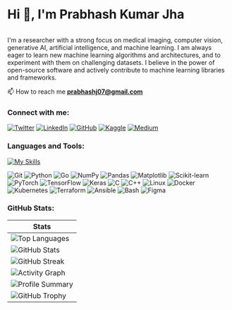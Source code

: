 # Hi 👋, I'm Prabhash Kumar Jha
<img src="https://komarev.com/ghpvc/?username=prabhashj07&style=flat-square&color=blue" alt=""/>

I'm a researcher with a strong focus on medical imaging, computer vision, generative AI, artificial intelligence, and machine learning. I am always eager to learn new machine learning algorithms and architectures, and to experiment with them on challenging datasets. I believe in the power of open-source software and actively contribute to machine learning libraries and frameworks.

📫 How to reach me **[prabhashj07@gmail.com](mailto:prabhashj07@gmail.com)**

### Connect with me:

[![Twitter](https://img.shields.io/twitter/follow/prabhashj07.svg?style=social)](https://twitter.com/prabhashj07) [![LinkedIn](https://img.shields.io/badge/LinkedIn-%230077B5.svg?logo=linkedin&logoColor=white)](https://linkedin.com/in/prabhash-kumar-jha-b2042023a/) [![GitHub](https://img.shields.io/badge/-GitHub-181717.svg?logo=GitHub&logoColor=white)](https://github.com/prabhashj07) [![Kaggle](https://img.shields.io/badge/-Kaggle-20BEFF.svg?logo=Kaggle&logoColor=white)](https://www.kaggle.com/prabhashkumarjha) [![Medium](https://img.shields.io/badge/-Medium-000000.svg?logo=Medium&logoColor=white)](https://medium.com/@prabhashj07)

### Languages and Tools:

[![My Skills](https://img.shields.io/badge/tech-stack-0690fa.svg?style=flat&logo=git&logoColor=white&labelColor=100303&color=4A154B)](https://shields.io)

<div align="left">
  <img src="https://img.shields.io/badge/-Git-F05032?style=flat&logo=git&logoColor=white" alt="Git" />
  <img src="https://img.shields.io/badge/-Python-3776AB?style=flat&logo=python&logoColor=white" alt="Python" />
  <img src="https://img.shields.io/badge/-Go-00ADD8?style=flat&logo=go&logoColor=white" alt="Go" />
  <img src="https://img.shields.io/badge/-NumPy-013243?style=flat&logo=numpy&logoColor=white" alt="NumPy" />
  <img src="https://img.shields.io/badge/-Pandas-150458?style=flat&logo=pandas&logoColor=white" alt="Pandas" />
  <img src="https://img.shields.io/badge/-Matplotlib-11557c?style=flat&logo=matplotlib&logoColor=white" alt="Matplotlib" />
  <img src="https://img.shields.io/badge/-Scikit_Learn-F7931E?style=flat&logo=scikit-learn&logoColor=white" alt="Scikit-learn" />
  <img src="https://img.shields.io/badge/-PyTorch-EE4C2C?style=flat&logo=pytorch&logoColor=white" alt="PyTorch" />
  <img src="https://img.shields.io/badge/-TensorFlow-FF6F00?style=flat&logo=tensorflow&logoColor=white" alt="TensorFlow" />
  <img src="https://img.shields.io/badge/-Keras-D00000?style=flat&logo=keras&logoColor=white" alt="Keras" />
  <img src="https://img.shields.io/badge/-C-A8B9CC?style=flat&logo=c&logoColor=white" alt="C" />
  <img src="https://img.shields.io/badge/-C++-00599C?style=flat&logo=c%2B%2B&logoColor=white" alt="C++" />
  <img src="https://img.shields.io/badge/-Linux-FCC624?style=flat&logo=linux&logoColor=white" alt="Linux" />
  <img src="https://img.shields.io/badge/-Docker-2496ED?style=flat&logo=docker&logoColor=white" alt="Docker" />
  <img src="https://img.shields.io/badge/-Kubernetes-326CE5?style=flat&logo=kubernetes&logoColor=white" alt="Kubernetes" />
  <img src="https://img.shields.io/badge/-Terraform-326CE5?style=flat&logo=Terraform&logoColor=white" alt="Terraform" />
  <img src="https://img.shields.io/badge/-Ansible-326CE5?style=flat&logo=Ansible&logoColor=white" alt="Ansible" />
  <img src="https://img.shields.io/badge/-Bash-4EAA25?style=flat&logo=gnu-bash&logoColor=white" alt="Bash" />
  <img src="https://img.shields.io/badge/-Figma-F24E1E?style=flat&logo=figma&logoColor=white" alt="Figma" />
</div>

### GitHub Stats:

| Stats |
| --- |
| ![Top Languages](https://github-readme-stats.vercel.app/api/top-langs/?username=prabhashj07&layout=compact&hide_title=true&hide_border=true&bg_color=ffffff&icon_color=0366d6&title_color=333) |
| ![GitHub Stats](https://github-readme-stats.vercel.app/api?username=prabhashj07&show_icons=true&hide_title=true&hide_border=true&count_private=true&include_all_commits=true&line_height=24&bg_color=ffffff&icon_color=0366d6&title_color=333) |
| ![GitHub Streak](https://github-readme-streak-stats.herokuapp.com/?user=prabhashj07&hide_title=true&hide_border=true&background=ffffff&stroke=000000&ring=0366d6&fire=ff4500&currStreakNum=000000&sideNums=000000&currStreakLabel=0366d6&sideLabels=0366d6) |
| ![Activity Graph](https://github-readme-activity-graph.vercel.app/graph?username=prabhashj07&theme=react-dark&hide_border=true&area=true) |
| ![Profile Summary](https://github-profile-summary-cards.vercel.app/api/cards/profile-details?username=prabhashj07&theme=default) |
| ![GitHub Trophy](https://github-profile-trophy.vercel.app/?username=prabhashj07&theme=matrix&no-frame=true&no-bg=true&margin-w=4) |
<br>
